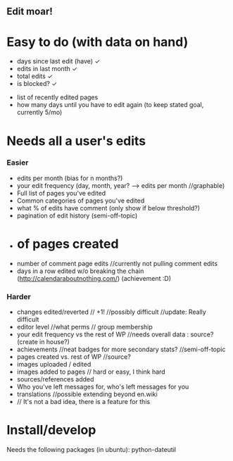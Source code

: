 Edit moar!
---------------

Easy to do (with data on hand)
========
+ days since last edit (have) ✓
+ edits in last month ✓
+ total edits ✓
+ is blocked? ✓
- list of recently edited pages
- how many days until you have to edit again (to keep stated goal, currently 5/mo)

Needs all a user's edits
=================
### Easier ###
- edits per month (bias for n months?)
- your edit frequency (day, month, year? --> edits per month //graphable)
- Full list of pages you've edited
- Common categories of pages you've edited
- what % of edits have comment (only show if below threshold?)
- pagination of edit history (semi-off-topic)
- # of pages created
- number of comment page edits //currently not pulling comment edits
- days in a row edited w/o breaking the chain (http://calendaraboutnothing.com/) (achievement :D)

### Harder ###
- changes edited/reverted // +1! //possibly difficult //update: Really difficult
- editor level //what perms // group membership
- your edit frequency vs the rest of WP //needs overall data : source? (create in house?)
- achievements //neat badges for more secondary stats? //semi-off-topic
- pages created vs. rest of WP //source?
- images uploaded / edited
- images added to pages // hard or easy, I think hard
- sources/references added
- Who you've left messages for, who's left messages for you
- translations //possible extending beyond en.wiki
- // It's not a bad idea, there is a feature for this



Install/develop
===============
Needs the following packages (in ubuntu):
    python-dateutil
